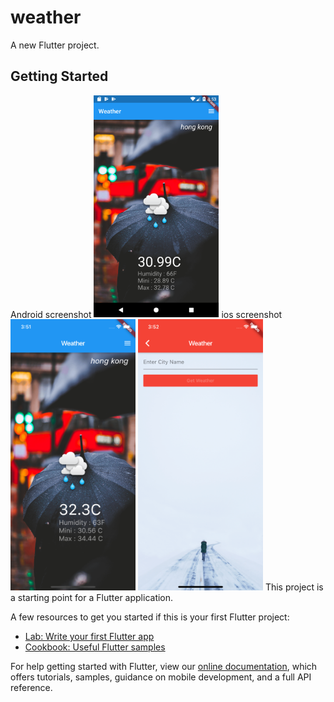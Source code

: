 # weather

A new Flutter project.

## Getting Started
Android screenshot
<img src= "images/screenone.png" width="200">
ios screenshot
<img src= "images/screenoneios.png" width="200">
<img src= "images/screentwo.png" width="200">
This project is a starting point for a Flutter application.

A few resources to get you started if this is your first Flutter project:

- [Lab: Write your first Flutter app](https://flutter.dev/docs/get-started/codelab)
- [Cookbook: Useful Flutter samples](https://flutter.dev/docs/cookbook)

For help getting started with Flutter, view our 
[online documentation](https://flutter.dev/docs), which offers tutorials, 
samples, guidance on mobile development, and a full API reference.


